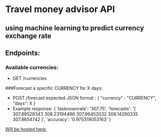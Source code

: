 # Travel money advisor API
##  using machine learning to predict currency exchange rate

## Endpoints:
### Available currencies:
* GET /currencies

###Forecast a specific CURRENCY for X days:
* POST /forecast
	expected JSON format : 
	{ 
	"currency" : "CURRENCY",
    "days": X
    }
* Example response:
	{
	 'lasknownrate': '307.75', 
	 'forecasts': '[ 307.88528343  308.23194486  307.96452032  308.14280335  307.8654742 ]', 
	 'accuracy': '0.975319053163'
	 }
	 
[Will be hosted here:](laszlo.szoboszlai.me "Laszlo's page")
